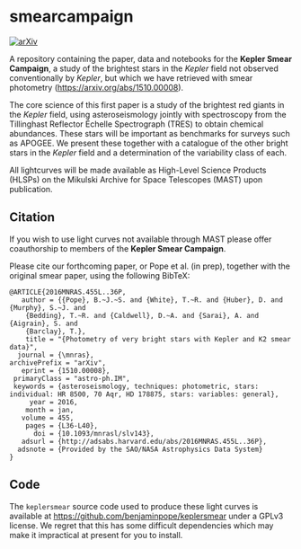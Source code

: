 # smearcampaign
[![arXiv](http://img.shields.io/badge/arXiv-1510.00008-blue.svg?style=flat)](http://arxiv.org/abs/1510.00008)


A repository containing the paper, data and notebooks for the __Kepler Smear Campaign__, a study of the brightest stars in the _Kepler_ field not observed conventionally by _Kepler_, but which we have retrieved with smear photometry (https://arxiv.org/abs/1510.00008). 

The core science of this first paper is a study of the brightest red giants in the _Kepler_ field, using asteroseismology jointly with spectroscopy from the Tillinghast Reflector Échelle Spectrograph (TRES) to obtain chemical abundances. These stars will be important as benchmarks for surveys such as APOGEE. We present these together with a catalogue of the other bright stars in the _Kepler_ field and a determination of the variability class of each. 

All lightcurves will be made available as High-Level Science Products (HLSPs) on the Mikulski Archive for Space Telescopes (MAST) upon publication.

## Citation

If you wish to use light curves not available through MAST please offer coauthorship to members of the __Kepler Smear Campaign__. 

Please cite our forthcoming paper, or Pope et al. (in prep), together with the original smear paper, using the following BibTeX:

	@ARTICLE{2016MNRAS.455L..36P,
	   author = {{Pope}, B.~J.~S. and {White}, T.~R. and {Huber}, D. and {Murphy}, S.~J. and 
		{Bedding}, T.~R. and {Caldwell}, D.~A. and {Sarai}, A. and {Aigrain}, S. and 
		{Barclay}, T.},
	    title = "{Photometry of very bright stars with Kepler and K2 smear data}",
	  journal = {\mnras},
	archivePrefix = "arXiv",
	   eprint = {1510.00008},
	 primaryClass = "astro-ph.IM",
	 keywords = {asteroseismology, techniques: photometric, stars: individual: HR 8500, 70 Aqr, HD 178875, stars: variables: general},
	     year = 2016,
	    month = jan,
	   volume = 455,
	    pages = {L36-L40},
	      doi = {10.1093/mnrasl/slv143},
	   adsurl = {http://adsabs.harvard.edu/abs/2016MNRAS.455L..36P},
	  adsnote = {Provided by the SAO/NASA Astrophysics Data System}
	}

## Code

The `keplersmear` source code used to produce these light curves is available at https://github.com/benjaminpope/keplersmear under a GPLv3 license. We regret that this has some difficult dependencies which may make it impractical at present for you to install. 